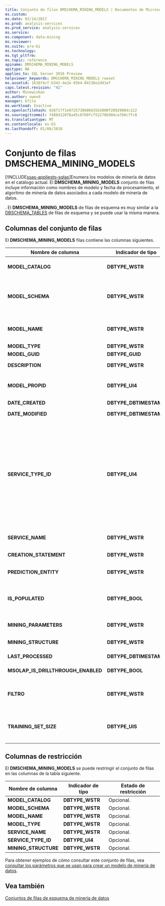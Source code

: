 ```yaml
---
title: Conjunto de filas DMSCHEMA_MINING_MODELS | Documentos de Microsoft
ms.custom: 
ms.date: 03/14/2017
ms.prod: analysis-services
ms.prod_service: analysis-services
ms.service: 
ms.component: data-mining
ms.reviewer: 
ms.suite: pro-bi
ms.technology: 
ms.tgt_pltfrm: 
ms.topic: reference
apiname: DMSCHEMA_MINING_MODELS
apitype: NA
applies_to: SQL Server 2016 Preview
helpviewer_keywords: DMSCHEMA_MINING_MODELS rowset
ms.assetid: 1636f4cf-b342-4e2e-93b4-04136e2d41ef
caps.latest.revision: "41"
author: Minewiskan
ms.author: owend
manager: kfile
ms.workload: Inactive
ms.openlocfilehash: 838f17f1e9725738686635b3000f28929084c122
ms.sourcegitcommit: f486d12078a45c87b0fcf52270b904ca7b0c7fc8
ms.translationtype: MT
ms.contentlocale: es-ES
ms.lasthandoff: 01/08/2018
---
```

# <a name="dmschemaminingmodels-rowset"></a>Conjunto de filas DMSCHEMA_MINING_MODELS
[!INCLUDE[ssas-appliesto-sqlas](../../../includes/ssas-appliesto-sqlas.md)]Enumera los modelos de minería de datos en el catálogo actual. El **DMSCHEMA_MINING_MODELS** conjunto de filas incluye información como nombres de modelo y fecha de procesamiento, el algoritmo de minería de datos asociados a cada modelo de minería de datos.  
  
 . El **DMSCHEMA_MINING_MODELS** de filas de esquema es muy similar a la [DBSCHEMA_TABLES](../../../analysis-services/schema-rowsets/ole-db/dbschema-tables-rowset.md) de filas de esquema y se puede usar la misma manera.  
  
## <a name="rowset-columns"></a>Columnas del conjunto de filas  
 El **DMSCHEMA_MINING_MODELS** filas contiene las columnas siguientes.  
  
|Nombre de columna|Indicador de tipo|Description|  
|-----------------|--------------------|-----------------|  
|**MODEL_CATALOG**|**DBTYPE_WSTR**|Nombre del catálogo. Se rellena con el nombre de la base de datos de la que es miembro el modelo.|  
|**MODEL_SCHEMA**|**DBTYPE_WSTR**|Nombre del esquema sin certificar. Esta columna no es compatible con [!INCLUDE[msCoName](../../../includes/msconame-md.md)] [!INCLUDE[ssNoVersion](../../../includes/ssnoversion-md.md)] [!INCLUDE[ssASnoversion](../../../includes/ssasnoversion-md.md)]; siempre contiene **NULL**.|  
|**MODEL_NAME**|**DBTYPE_WSTR**|El nombre del modelo de minería de datos. Esta columna contiene el nombre del modelo de minería de datos y nunca está vacía.|  
|**MODEL_TYPE**|**DBTYPE_WSTR**|Tipo del modelo.|  
|**MODEL_GUID**|**DBTYPE_GUID**|GUID del modelo.|  
|**DESCRIPTION**|**DBTYPE_WSTR**|Descripción del modelo fácil de comprender.|  
|**MODEL_PROPID**|**DBTYPE_UI4**|Id. de propiedad del modelo. Esta columna no es compatible con [!INCLUDE[ssASnoversion](../../../includes/ssasnoversion-md.md)]; siempre contiene **NULL**.|  
|**DATE_CREATED**|**DBTYPE_DBTIMESTAMP**|Fecha en la que se creó el modelo.|  
|**DATE_MODIFIED**|**DBTYPE_DBTIMESTAMP**|Fecha en la que se modificó por última vez la definición del modelo.|  
|**SERVICE_TYPE_ID**|**DBTYPE_UI4**|Enumeración que identifica el tipo de algoritmo de minería de datos que utiliza el modelo. Este tipo puede tener uno de los siguientes valores:<br /><br /> **DM_SERVICETYPE_CLASSIFICATION** (1)<br /><br /> **DM_SERVICETYPE_SEGMENTATION**(2)<br /><br /> **ASOCIACIÓN DE DM_SERVICETYPE_**(4)<br /><br /> **DM_SERVICETYPE_ DENSITY_ESTIMATE**(8)<br /><br /> **DM_SERVICETYPE_SEQUENCE**(16)|  
|**SERVICE_NAME**|**DBTYPE_WSTR**|Nombre específico del proveedor para el algoritmo de minería de datos que utiliza el modelo.|  
|**CREATION_STATEMENT**|**DBTYPE_WSTR**|Instrucción que se utilizó para crear el modelo de minería de datos.|  
|**PREDICTION_ENTITY**|**DBTYPE_WSTR**|Lista delimitada por comas que indica las columnas de minería de datos que se pueden predecir.|  
|**IS_POPULATED**|**DBTYPE_BOOL**|Marca booleana que indica si el modelo se ha rellenado.<br /><br /> **TRUE** si el modelo se ha rellenado; en caso contrario, **FALSE**.|  
|**MINING_PARAMETERS**|**DBTYPE_WSTR**|Lista separada por comas de los parámetros que se usaron cuando se creó el modelo.|  
|**MINING_STRUCTURE**|**DBTYPE_WSTR**|Id. de la estructura de minería de datos en la que se basa el modelo.|  
|**LAST_PROCESSED**|**DBTYPE_DBTIMESTAMP**|Fecha en la que se procesó el modelo por última vez.|  
|**MSOLAP_IS_DRILLTHROUGH_ENABLED**|**DBTYPE_BOOL**|Marca booleana que indica si el modelo admite la obtención de detalles.|  
|**FILTRO**|**DBTYPE_WSTR**|Expresión de filtro asociada al modelo de minería de datos.<br /><br /> Una cadena NULL o vacía indica que no se aplica ningún filtro.|  
|**TRAINING_SET_SIZE**|**DBTYPE_UIS**|El número de casos que se encuentran en el entrenamiento del modelo de minería de datos establece después de que se ha procesado la estructura y una vez aplicados los filtros para el modelo.|  
  
## <a name="restriction-columns"></a>Columnas de restricción  
 El **DMSCHEMA_MINING_MODELS** se puede restringir el conjunto de filas en las columnas de la tabla siguiente.  
  
|Nombre de columna|Indicador de tipo|Estado de restricción|  
|-----------------|--------------------|-----------------------|  
|**MODEL_CATALOG**|**DBTYPE_WSTR**|Opcional.|  
|**MODEL_SCHEMA**|**DBTYPE_WSTR**|Opcional.|  
|**MODEL_NAME**|**DBTYPE_WSTR**|Opcional.|  
|**MODEL_TYPE**|**DBTYPE_WSTR**|Opcional.|  
|**SERVICE_NAME**|**DBTYPE_WSTR**|Opcional.|  
|**SERVICE_TYPE_ID**|**DBTYPE_UI4**|Opcional.|  
|**MINING_STRUCTURE**|**DBTYPE_WSTR**|Opcional.|  
  
 Para obtener ejemplos de cómo consultar este conjunto de filas, vea [consultar los parámetros que se usan para crear un modelo de minería de datos](../../../analysis-services/data-mining/query-the-parameters-used-to-create-a-mining-model.md).  
  
## <a name="see-also"></a>Vea también  
 [Conjuntos de filas de esquema de minería de datos](../../../analysis-services/schema-rowsets/data-mining/data-mining-schema-rowsets.md)  
  
  
